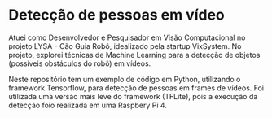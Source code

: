 # Detecção de pessoas em vídeo

Atuei como Desenvolvedor e Pesquisador em Visão Computacional no projeto LYSA - Cão Guia Robô, idealizado pela startup VixSystem. No projeto, explorei técnicas de Machine Learning para a detecção de objetos (possíveis obstáculos do robô) em vídeos.

Neste repositório tem um exemplo de código em Python, utilizando o framework Tensorflow, para detecção de pessoas em frames de vídeos. Foi utilizada uma versão mais leve do framework (TFLite), pois a execução da detecção foio realizada em uma Raspbery Pi 4.


